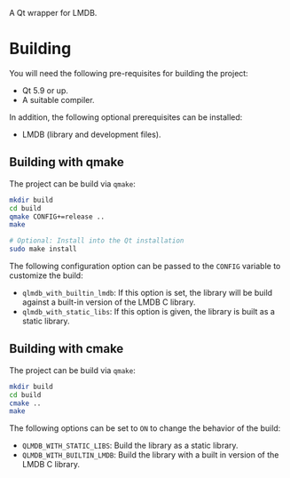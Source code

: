 A Qt wrapper for LMDB.


# Building

You will need the following pre-requisites for building the project:

* Qt 5.9 or up.
* A suitable compiler.

In addition, the following optional prerequisites can be installed:

* LMDB (library and development files).


## Building with qmake

The project can be build via `qmake`:

```bash
mkdir build
cd build
qmake CONFIG+=release ..
make

# Optional: Install into the Qt installation
sudo make install
```

The following configuration option can be passed to the `CONFIG` variable to
customize the build:

* `qlmdb_with_builtin_lmdb`: If this option is set, the library will be build
  against a built-in version of the LMDB C library.
* `qlmdb_with_static_libs`: If this option is given, the library is built as
  a static library.


## Building with cmake

The project can be build via `qmake`:

```bash
mkdir build
cd build
cmake ..
make
```

The following options can be set to `ON` to change the behavior of the
build:

* `QLMDB_WITH_STATIC_LIBS`: Build the library as a static library.
* `QLMDB_WITH_BUILTIN_LMDB`: Build the library with a built in version of the
  LMDB C library.
